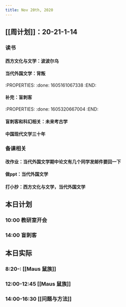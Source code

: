 ```yaml
---
title: Nov 20th, 2020
---
```


## [[周计划]]：20-21-1-14
### 读书
#### 西方文化与文学：波波尔乌
#### 当代外国文学：背叛
:PROPERTIES:
:done: 1605161067338
:END:
#### 补完：盲刺客
:PROPERTIES:
:done: 1605320667004
:END:
#### 盲刺客和科幻相关：未来考古学
#### 中国现代文学三十年
### 备课相关
#### 改作业：当代外国文学期中论文有几个同学发邮件要回一下
#### 做ppt：当代外国文学
#### 打小抄：西方文化与文学，当代外国文学
## 本日计划
### 10:00 教研室开会
### 14:00 盲刺客
## 本日实际
### 8:20-: [[Maus 鼠族]]
### 12:00-12:45 [[Maus 鼠族]]
### 14:00-16:30 [[问题与方法]]
### 
